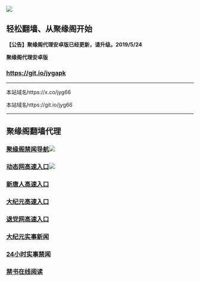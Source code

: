 ![](https://raw.githubusercontent.com/hao369/a/master/j.jpg)



## 轻松翻墙、从聚缘阁开始



**【公告】聚缘阁代理安卓版已经更新，请升级。2019/5/24**

 
**聚缘阁代理安卓版**
### https://git.io/jygapk  

***

本站域名https://x.co/jyg66 

本站域名https://git.io/jyg66



***




## 聚缘阁翻墙代理 


### [聚缘阁禁闻导航](https://gh3.hyfdc.xyz)![](https://tup.vraet.cf/jyg.gif)

### [动态网高速入口](https://gh3.hyfdc.xyz)![](https://tup.vraet.cf/jygdl.gif)


### [新唐人高速入口](https://gh3.hyfdc.xyz)

### [大纪元高速入口](https://gh3.hyfdc.xyz)

### [退党网高速入口](https://gh3.hyfdc.xyz)






### [大纪元实事新闻](https://git.io/fjmgE)

### [24小时实事禁闻](https://git.io/fj3Go)

### [禁书在线阅读](https://git.io/fjJ5Z)







